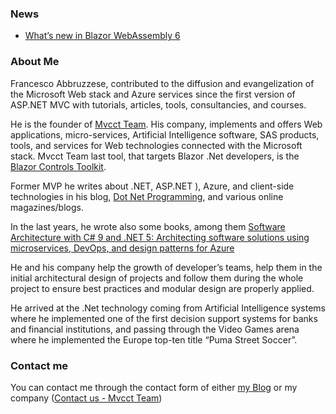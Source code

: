 ### News
- [What’s new in Blazor WebAssembly 6](http://www.dotnet-programming.com/post/2021/08/27/Whate28099s-new-in-Blazor-WebAssembly-6.aspx)
### About Me

<!--
**frankabbruzzese/frankabbruzzese** is a ✨ _special_ ✨ repository because its `README.md` (this file) appears on your GitHub profile.

Here are some ideas to get you started:

- 🔭 I’m currently working on ...
- 🌱 I’m currently learning ...
- 👯 I’m looking to collaborate on ...
- 🤔 I’m looking for help with ...
- 💬 Ask me about ...
- 📫 How to reach me: ...
- 😄 Pronouns: ...
- ⚡ Fun fact: ...
-->

Francesco Abbruzzese, contributed to the diffusion and evangelization of the Microsoft Web stack and Azure services since the first version of ASP.NET MVC with tutorials, articles, tools, consultancies, and courses.

He is the founder of   [Mvcct Team](http://www.mvc-controls.com/). His company, implements and offers Web applications, micro-services, Artificial Intelligence software, SAS products, tools, and services for Web technologies connected with the Microsoft stack. Mvcct Team last tool, that targets  Blazor .Net developers, is the  [Blazor Controls Toolkit](https://blazorct.azurewebsites.net/).

Former MVP he writes about .NET, ASP.NET ), Azure, and client-side technologies in his blog, [Dot Net Programming](http://www.dotnet-programming.com/), and various online magazines/blogs.

In the last years, he wrote also some books, among them [Software Architecture with C# 9 and .NET 5: Architecting software solutions using microservices, DevOps, and design patterns for Azure](https://www.amazon.com/dp/B08Q8PNK29)


He and his company help the growth of developer’s teams, help them in the initial architectural design of projects and follow them during the whole project to ensure best practices and modular design are properly applied.

He arrived at the .Net technology coming from Artificial Intelligence systems where he implemented one of the first decision support systems for banks and financial institutions, and passing through the Video Games arena where he implemented the Europe top-ten title “Puma Street Soccer”.

### Contact me

You can contact me through the contact form of either [my Blog](http://www.dotnet-programming.com/contact.aspx) or my company ([Contact us - Mvcct Team](http://www.mvc-controls.com/company/Home/Contact))

